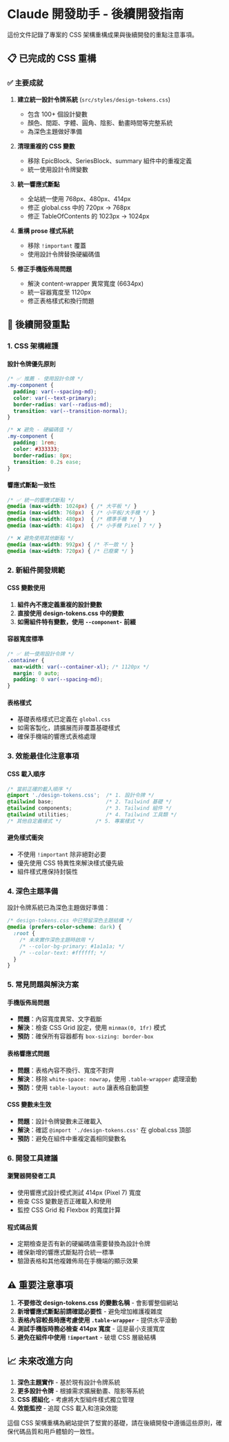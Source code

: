 # Claude 開發助手 - 後續開發指南

這份文件記錄了專案的 CSS 架構重構成果與後續開發的重點注意事項。

## 📋 已完成的 CSS 重構

### ✅ 主要成就

1. **建立統一設計令牌系統** (`src/styles/design-tokens.css`)
   - 包含 100+ 個設計變數
   - 顏色、間距、字體、圓角、陰影、動畫時間等完整系統
   - 為深色主題做好準備

2. **清理重複的 CSS 變數**
   - 移除 EpicBlock、SeriesBlock、summary 組件中的重複定義
   - 統一使用設計令牌變數

3. **統一響應式斷點**
   - 全站統一使用 768px、480px、414px
   - 修正 global.css 中的 720px → 768px
   - 修正 TableOfContents 的 1023px → 1024px

4. **重構 prose 樣式系統**
   - 移除 `!important` 覆蓋
   - 使用設計令牌替換硬編碼值

5. **修正手機版佈局問題**
   - 解決 content-wrapper 異常寬度 (6634px)
   - 統一容器寬度至 1120px
   - 修正表格樣式和換行問題

## 🎯 後續開發重點

### 1. CSS 架構維護

#### 設計令牌優先原則
```css
/* ✅ 推薦 - 使用設計令牌 */
.my-component {
  padding: var(--spacing-md);
  color: var(--text-primary);
  border-radius: var(--radius-md);
  transition: var(--transition-normal);
}

/* ❌ 避免 - 硬編碼值 */
.my-component {
  padding: 1rem;
  color: #333333;
  border-radius: 8px;
  transition: 0.2s ease;
}
```

#### 響應式斷點一致性
```css
/* ✅ 統一的響應式斷點 */
@media (max-width: 1024px) { /* 大平板 */ }
@media (max-width: 768px)  { /* 小平板/大手機 */ }
@media (max-width: 480px)  { /* 標準手機 */ }
@media (max-width: 414px)  { /* 小手機 Pixel 7 */ }

/* ❌ 避免使用其他斷點 */
@media (max-width: 992px) { /* 不一致 */ }
@media (max-width: 720px) { /* 已廢棄 */ }
```

### 2. 新組件開發規範

#### CSS 變數使用
1. **組件內不應定義重複的設計變數**
2. **直接使用 design-tokens.css 中的變數**
3. **如需組件特有變數，使用 `--component-` 前綴**

#### 容器寬度標準
```css
/* ✅ 統一使用設計令牌 */
.container {
  max-width: var(--container-xl); /* 1120px */
  margin: 0 auto;
  padding: 0 var(--spacing-md);
}
```

#### 表格樣式
- 基礎表格樣式已定義在 `global.css`
- 如需客製化，請擴展而非覆蓋基礎樣式
- 確保手機端的響應式表格處理

### 3. 效能最佳化注意事項

#### CSS 載入順序
```css
/* 當前正確的載入順序 */
@import './design-tokens.css';  /* 1. 設計令牌 */
@tailwind base;                 /* 2. Tailwind 基礎 */
@tailwind components;           /* 3. Tailwind 組件 */
@tailwind utilities;            /* 4. Tailwind 工具類 */
/* 其他自定義樣式 */           /* 5. 專案樣式 */
```

#### 避免樣式衝突
- 不使用 `!important` 除非絕對必要
- 優先使用 CSS 特異性來解決樣式優先級
- 組件樣式應保持封裝性

### 4. 深色主題準備

設計令牌系統已為深色主題做好準備：

```css
/* design-tokens.css 中已預留深色主題結構 */
@media (prefers-color-scheme: dark) {
  :root {
    /* 未來實作深色主題時啟用 */
    /* --color-bg-primary: #1a1a1a; */
    /* --color-text: #ffffff; */
  }
}
```

### 5. 常見問題與解決方案

#### 手機版佈局問題
- **問題**：內容寬度異常、文字截斷
- **解決**：檢查 CSS Grid 設定，使用 `minmax(0, 1fr)` 模式
- **預防**：確保所有容器都有 `box-sizing: border-box`

#### 表格響應式問題
- **問題**：表格內容不換行、寬度不對齊
- **解決**：移除 `white-space: nowrap`，使用 `.table-wrapper` 處理滾動
- **預防**：使用 `table-layout: auto` 讓表格自動調整

#### CSS 變數未生效
- **問題**：設計令牌變數未正確載入
- **解決**：確認 `@import './design-tokens.css'` 在 global.css 頂部
- **預防**：避免在組件中重複定義相同變數名

### 6. 開發工具建議

#### 瀏覽器開發者工具
- 使用響應式設計模式測試 414px (Pixel 7) 寬度
- 檢查 CSS 變數是否正確載入和使用
- 監控 CSS Grid 和 Flexbox 的寬度計算

#### 程式碼品質
- 定期檢查是否有新的硬編碼值需要替換為設計令牌
- 確保新增的響應式斷點符合統一標準
- 驗證表格和其他複雜佈局在手機端的顯示效果

## ⚠️ 重要注意事項

1. **不要修改 design-tokens.css 的變數名稱** - 會影響整個網站
2. **新增響應式斷點前請確認必要性** - 避免增加維護複雜度
3. **表格內容較長時應考慮使用 `.table-wrapper`** - 提供水平滾動
4. **測試手機版時務必檢查 414px 寬度** - 這是最小支援寬度
5. **避免在組件中使用 `!important`** - 破壞 CSS 層級結構

## 📈 未來改進方向

1. **深色主題實作** - 基於現有設計令牌系統
2. **更多設計令牌** - 根據需求擴展動畫、陰影等系統
3. **CSS 模組化** - 考慮將大型組件樣式獨立管理
4. **效能監控** - 追蹤 CSS 載入和渲染效能

這個 CSS 架構重構為網站提供了堅實的基礎，請在後續開發中遵循這些原則，確保代碼品質和用戶體驗的一致性。